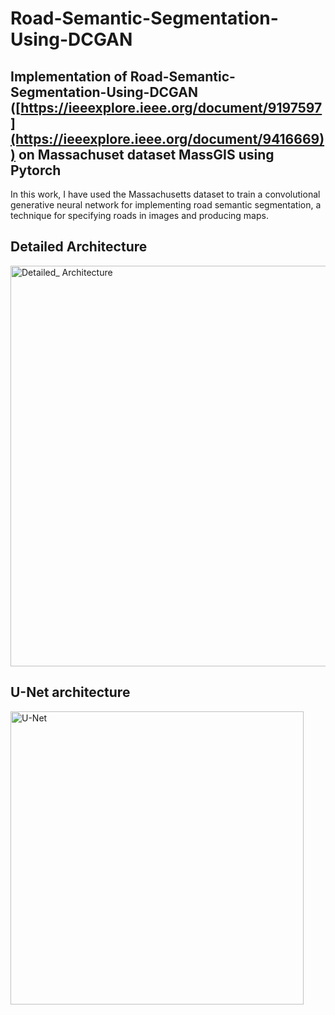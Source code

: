# Road-Semantic-Segmentation-Using-DCGAN
## Implementation of Road-Semantic-Segmentation-Using-DCGAN ([https://ieeexplore.ieee.org/document/9197597](https://ieeexplore.ieee.org/document/9416669)) on Massachuset dataset MassGIS using Pytorch

In this work, I have used the Massachusetts dataset to train a convolutional generative neural network for implementing road semantic segmentation, a technique for specifying roads in images and producing maps. 

## Detailed Architecture
<img width="641" alt="Detailed_ Architecture" src="https://user-images.githubusercontent.com/97391448/187149745-268261ae-0b2d-4458-9c54-c01695eaab2c.PNG">

## U-Net architecture
<img width="469" alt="U-Net" src="https://user-images.githubusercontent.com/97391448/187149928-284e73b9-b3d6-4bf3-aa2c-e2ed192241ae.PNG">
